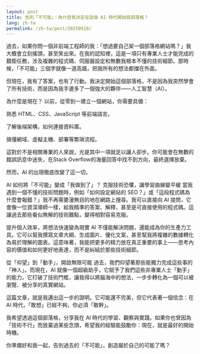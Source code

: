 ```yaml
---
layout: post
title: 告別「不可能」：為什麼我決定在這個 AI 時代開始寫部落格？
lang: zh-tw
permalink: /zh-tw/post/20250918/
---
```

過去，如果你問一個非前端工程師的我：「想過要自己架一個部落格網站嗎？」我大概會立刻搖頭，甚至笑出來。在我的認知裡，這是一項只有專業人士才能完成的艱鉅任務，涉及複雜的程式碼、伺服器設定和無數我根本不懂的技術細節。那時候，「不可能」三個字就像一道高牆，把我所有的想法都擋在外面。

但現在，我有了答案，也有了行動。我決定開始這個部落格，不是因為我突然學會了所有技術，而是因為我手邊多了一個強大的夥伴——人工智慧（AI）。

為什麼是現在？
以前，從零到一建立一個網站，你需要具備：

熟悉 HTML、CSS、JavaScript 等前端語言。

了解後端架構，如何連接資料庫。

搞懂網域、虛擬主機、部署等繁瑣流程。

這對於不是相關專業的人來說，光是其中一項就足以讓人卻步。你可能會在無數的錯誤訊息中迷失，在Stack Overflow的海量回答中找不到方向，最終選擇放棄。

然而，AI 的出現徹底改變了這一切。

AI 如何將「不可能」變成「我做到了」？
克服技術恐懼，讓學習曲線變平緩
當我遇到一個不懂的技術問題時，例如「如何設定網站的 SEO？」或「這段程式碼為什麼會報錯？」我不再需要漫無目的地在網路上搜尋。我可以直接向 AI 提問，它會像一位資深導師一樣，給我精準的答案、解釋，甚至是可直接使用的程式碼。這讓過去那些看似無解的技術難點，變得相對容易克服。

提升個人效率，將想法快速變為現實
AI 不僅能解決問題，還能成為你的生產力工具。它可以幫我撰寫文章大綱、生成圖片、優化文案，甚至幫我將複雜的數據轉化為易於理解的圖表。這意味著，我能把更多的精力放在真正重要的事上——思考內容的價值和如何更好地表達，而不是糾結於那些技術細節。

從「仰望」到「動手」，開啟無限可能
過去，我們仰望著那些能獨力完成這些事的「神人」。而現在，AI 就像一個超級助手，它賦予了我們這些非專業人士「動手」的能力。它打破了技術門檻，讓我得以將腦海中的想法，一步步轉化為一個可以被瀏覽、被分享的真實網站。

這篇文章，就是我邁出這一步的證明。它可能還不完美，但它代表著一個信念：在 AI 時代，「敢想」已經不夠，你必須「敢幹」。

我希望透過這個部落格，分享我在 AI 時代的學習、觀察與實踐。如果你也曾因為「技術不行」而放棄過某些念頭，希望我的經驗能鼓勵你：現在，就是最好的開始時機。

你準備好和我一起，告別過去的「不可能」，創造屬於自己的可能了嗎？
